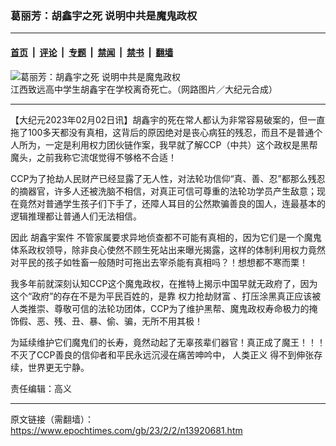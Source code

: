 ### 葛丽芳：胡鑫宇之死 说明中共是魔鬼政权

---

#### [首页](../../../..?n13920681) &nbsp;|&nbsp; [评论](../../../../../epoch-comment?n13920681) &nbsp;|&nbsp; [专题](../../../../../epoch-special?n13920681) &nbsp;|&nbsp; [禁闻](../../../../../epoch-news?n13920681) &nbsp;|&nbsp; [禁书](../../../../../books?n13920681) &nbsp;|&nbsp; [翻墙](https://github.com/gfw-breaker/nogfw/blob/master/README.md?n13920681)


<div><img alt="葛丽芳：胡鑫宇之死 说明中共是魔鬼政权" class="attachment-djy_600_400 size-djy_600_400 wp-post-image" src="https://i.epochtimes.com/assets/uploads/2023/02/id13920699-FotoJet-10-.jpeg"/>
<div class="caption">
 江西致远高中学生胡鑫宇在学校离奇死亡。（网路图片／大纪元合成）
</div></div><hr/><div class="post_content" id="artbody" itemprop="articleBody">
 <!-- article content begin -->
 <p>
  【大纪元2023年02月02日讯】胡鑫宇的死在常人都认为非常容易破案的，但一直拖了100多天都没有真相，这背后的原因绝对是丧心病狂的残忍，而且不是普通个人所为，一定是利用权力团伙链作案，我早就了解CCP（中共）这个政权是黑帮魔头，之前我称它流氓觉得不够格不合适！
 </p>
 <p>
  CCP为了抢劫人民财产已经显露了无人性，对法轮功信仰“真、善、忍”都那么残忍的摘器官，许多人还被洗脑不相信，对真正可信可尊重的法轮功学员产生敌意；现在竟然对普通学生孩子们下手了，还障人耳目的公然欺骗善良的国人，连最基本的逻辑推理都让普通人们无法相信。
 </p>
 <p>
  因此
  <ok href="https://www.epochtimes.com/gb/tag/%E8%83%A1%E9%91%AB%E5%AE%87%E6%A1%88%E4%BB%B6.html">
   胡鑫宇案件
  </ok>
  不管家属要求异地侦查都不可能有真相的，因为它们是一个魔鬼体系政权领导，除非良心使然不顾生死站出来曝光揭露，这样的体制利用权力竟然对平民的孩子如牲畜一般随时可拖出去宰杀能有真相吗？！想想都不寒而栗！
 </p>
 <p>
  我多年前就深刻认知CCP这个魔鬼政权，在推特上揭示中国早就无政府了，因为这个“政府”的存在不是为平民百姓的，是靠
  <ok href="https://www.epochtimes.com/gb/tag/%E6%9D%83%E5%8A%9B%E6%8A%A2%E5%8A%AB%E8%B4%A2%E5%AF%8C.html">
   权力抢劫财富
  </ok>
  、打压涂黑真正应该被人类推崇、尊敬可信的法轮功团体，CCP为了维护黑帮、魔鬼政权寿命极力的掩饰假、恶、残、丑、暴、偷、骗，无所不用其极！
 </p>
 <p>
  为延续维护它们魔鬼们的长寿，竟然动起了无辜孩辈们器官！真正成了魔王！！！不灭了CCP善良的信仰者和平民永远沉浸在痛苦呻吟中，
  <ok href="https://www.epochtimes.com/gb/tag/%E4%BA%BA%E7%B1%BB%E6%AD%A3%E4%B9%89.html">
   人类正义
  </ok>
  得不到伸张存续，世界更无宁静。
 </p>
 <p>
  责任编辑：高义
 </p>
 <!-- article content end -->
 <div id="below_article_ad">
 </div>
</div>


---

原文链接（需翻墙）：https://www.epochtimes.com/gb/23/2/2/n13920681.htm